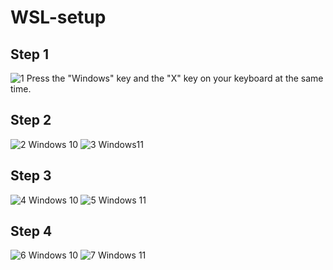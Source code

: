 # WSL-setup
## Step 1
![1](https://github.com/nazalthanzeervn/WSL-setup/assets/83121137/6b980466-678d-420b-8b17-0cca35ce755d)
Press the "Windows" key and the "X" key on your keyboard at the same time.
## Step 2
![2](https://github.com/nazalthanzeervn/WSL-setup/assets/83121137/1314b228-6e4c-47c0-990e-11a10580cf84)
Windows 10
![3](https://github.com/nazalthanzeervn/WSL-setup/assets/83121137/ffeab4f8-0066-4ad6-8de6-31460a6ff1e6)
Windows11
## Step 3
![4](https://github.com/nazalthanzeervn/WSL-setup/assets/83121137/cf6aa7e7-2061-433e-8e9f-624c03b66c2b)
Windows 10
![5](https://github.com/nazalthanzeervn/WSL-setup/assets/83121137/90ac175f-9beb-42f1-9fbd-4e1ff435a554)
Windows 11
## Step 4
![6](https://github.com/nazalthanzeervn/WSL-setup/assets/83121137/7ffa717c-6519-44f6-9d02-df0f08361cb9)
Windows 10
![7](https://github.com/nazalthanzeervn/WSL-setup/assets/83121137/ec4a8cf8-b7f9-47da-b154-31a397101934)
Windows 11
